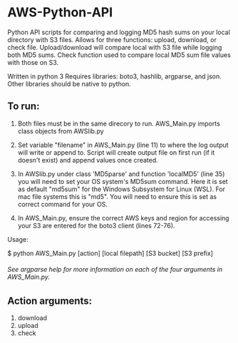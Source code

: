 # AWS-Python-API

Python API scripts for comparing and logging MD5 hash sums on your local directory with S3 files. Allows for three functions: upload, download, or check file.  Upload/download will compare local with S3 file while logging both MD5 sums.  Check function used to compare local MD5 sum file values with those on S3.

Written in python 3
Requires libraries: boto3, hashlib, argparse, and json.  Other libraries should be native to python.

## To run:

  1. Both files must be in the same direcory to run. AWS_Main.py imports class objects from AWSlib.py

  2. Set variable "filename" in AWS_Main.py (line 11) to where the log output will write or append to.  Script will create output file on   first run (if it doesn't exist) and append values once created.

  3. In AWSlib.py under class 'MD5parse' and function 'localMD5' (line 35) you will need to set your OS system's MD5sum command.  Here it is set as default "md5sum" for the Windows Subsystem for Linux (WSL).  For mac file systems this is "md5".  You will need to ensure this is set as correct command for your OS.

  4. In AWS_Main.py, ensure the correct AWS keys and region for accessing your S3 are entered for the boto3 client (lines 72-76).  

Usage:

  $ python AWS_Main.py [action] [local filepath] [S3 bucket] [S3 prefix]
  
###### See argparse help for more information on each of the four arguments in AWS_Main.py.

## Action arguments:
1. download
2. upload
3. check
